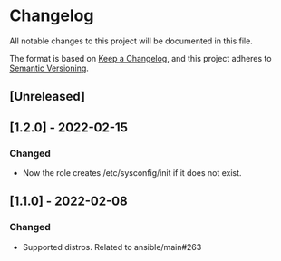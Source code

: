 # Changelog
All notable changes to this project will be documented in this file.

The format is based on [Keep a Changelog](https://keepachangelog.com/en/1.0.0/),
and this project adheres to [Semantic Versioning](https://semver.org/spec/v2.0.0.html).

## [Unreleased]

## [1.2.0] - 2022-02-15
### Changed
- Now the role creates /etc/sysconfig/init if it does not exist.

## [1.1.0] - 2022-02-08
### Changed
- Supported distros. Related to ansible/main#263
